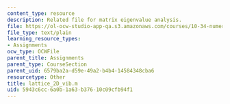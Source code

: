 ```yaml
---
content_type: resource
description: Related file for matrix eigenvalue analysis.
file: https://ol-ocw-studio-app-qa.s3.amazonaws.com/courses/10-34-numerical-methods-applied-to-chemical-engineering-fall-2005/5943c6cc6a0b1a63b37610c09cfb94f1_lattice_2D_vib.m
file_type: text/plain
learning_resource_types:
- Assignments
ocw_type: OCWFile
parent_title: Assignments
parent_type: CourseSection
parent_uid: 6579ba2a-d59e-49a2-b4b4-14584348cba6
resourcetype: Other
title: lattice_2D_vib.m
uid: 5943c6cc-6a0b-1a63-b376-10c09cfb94f1
---
```

